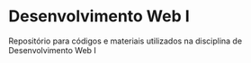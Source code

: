# Desenvolvimento Web I
Repositório para códigos e materiais utilizados na disciplina de Desenvolvimento Web I
